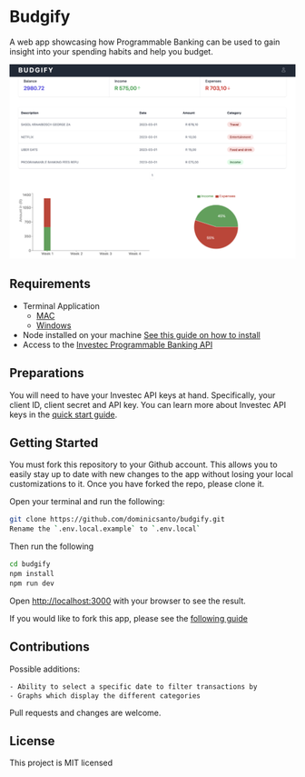 # Budgify

A web app showcasing how Programmable Banking can be used to gain insight into your spending habits and help you budget.

![Dashboard](/docs/dashboard.png)

## Requirements

- Terminal Application
  - [MAC](https://support.apple.com/en-za/guide/terminal/apd5265185d-f365-44cb-8b09-71a064a42125/mac)
  - [Windows](https://www.youtube.com/watch?v=EqaEPL9ZKGA)
- Node installed on your machine [See this guide on how to install](https://kinsta.com/blog/how-to-install-node-js/)
- Access to the [Investec Programmable Banking API](https://developer.investec.com/za/home)

## Preparations

You will need to have your Investec API keys at hand.
Specifically, your client ID, client secret and API key. You can learn more about Investec API keys in the [quick start guide](https://offerzen.gitbook.io/programmable-banking-community-wiki/developer-tools/quick-start-guide#how-to-get-your-api-keys).

## Getting Started

You must fork this repository to your Github account. This allows you to easily stay up to date with new changes to the app without losing your local customizations to it. Once you have forked the repo, please clone it.

Open your terminal and run the following:

```bash
git clone https://github.com/dominicsanto/budgify.git
Rename the `.env.local.example` to `.env.local`
```

Then run the following

```bash
cd budgify
npm install
npm run dev
```

Open [http://localhost:3000](http://localhost:3000) with your browser to see the result.

If you would like to fork this app, please see the [following guide](https://docs.github.com/en/get-started/quickstart/fork-a-repo)

## Contributions

Possible additions:

```
- Ability to select a specific date to filter transactions by
- Graphs which display the different categories
```

Pull requests and changes are welcome.

## License

This project is MIT licensed
